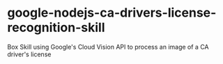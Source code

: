 # google-nodejs-ca-drivers-license-recognition-skill
Box Skill using Google's Cloud Vision API to process an image of a CA driver's license
